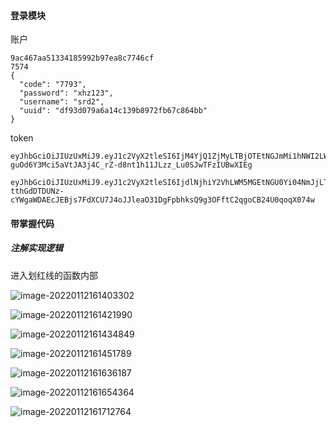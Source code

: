 #### 登录模块

账户

~~~
9ac467aa51334185992b97ea8c7746cf
7574
{
  "code": "7793",
  "password": "xhz123",
  "username": "srd2",
  "uuid": "df93d079a6a14c139b8972fb67c864bb"
}
~~~

token

~~~
eyJhbGciOiJIUzUxMiJ9.eyJ1c2VyX2tleSI6IjM4YjQ1ZjMyLTBjOTEtNGJmMi1hNWI2LWVmZGE0NDMzOGM5YSJ9.oG4mk3R3DpgmRbp75e9kJO2Ktk_aGQg-guOd6Y3Mci5aVtJA3j4C_rZ-d8nt1h11JLzz_Lu0SJwTFzIUBwXIEg
~~~

~~~
eyJhbGciOiJIUzUxMiJ9.eyJ1c2VyX2tleSI6IjdlNjhiY2VhLWM5MGEtNGU0Yi04NmJjLTcxYmJmMTczMWM4YSJ9.fML27-tthGdDTDUNz-cYWgaWDAEcJEBjs7FdXCU7J4oJJleaO31DgFpbhksQ9g3OFftC2qgoCB24U0qoqX074w
~~~





#### 带掌握代码

##### 注解实现逻辑

进入划红线的函数内部

![image-20220112161403302](C:\Users\12980\Pictures\typora图片\image-20220112161403302.png)



![image-20220112161421990](C:\Users\12980\Pictures\typora图片\image-20220112161421990.png)



![image-20220112161434849](C:\Users\12980\Pictures\typora图片\image-20220112161434849.png)



![image-20220112161451789](C:\Users\12980\Pictures\typora图片\image-20220112161451789.png)



![image-20220112161636187](C:\Users\12980\Pictures\typora图片\image-20220112161636187.png)



![image-20220112161654364](C:\Users\12980\Pictures\typora图片\image-20220112161654364.png)



![image-20220112161712764](C:\Users\12980\Pictures\typora图片\image-20220112161712764.png)